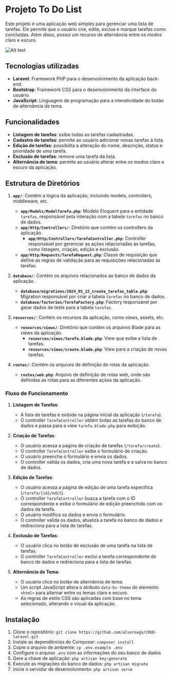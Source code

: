 # Projeto To Do List

Este projeto é uma aplicação web simples para gerenciar uma lista de tarefas. Ele permite que o usuário crie, edite, exclua e marque tarefas como concluídas. Além disso, possui um recurso de alternância entre os modos claro e escuro.

![Alt text](https://i.ibb.co/v4msRbB/todolist.png "Imagem da página inicial do projeto")

## Tecnologias utilizadas

- **Laravel**: Framework PHP para o desenvolvimento da aplicação back-end.
- **Bootstrap**: Framework CSS para o desenvolvimento da interface do usuário.
- **JavaScript**: Linguagem de programação para a interatividade do botão de alternância de tema.

## Funcionalidades

- **Listagem de tarefas**: exibe todas as tarefas cadastradas.
- **Cadastro de tarefas**: permite ao usuário adicionar novas tarefas à lista.
- **Edição de tarefas**: possibilita a alteração do nome, descrição, status e prioridade de uma tarefa.
- **Exclusão de tarefas**: remove uma tarefa da lista.
- **Alternância de tema**: permite ao usuário alterar entre os modos claro e escuro da aplicação.

## Estrutura de Diretórios

1. **`app/`**: Contém a lógica da aplicação, incluindo models, controllers, middleware, etc.
   - **`app/Models/ModelTarefa.php`**: Modelo Eloquent para a entidade `tarefas`, responsável pela interação com a tabela `tarefas` no banco de dados.
   - **`app/Http/Controllers/`**: Diretório que contém os controllers da aplicação.
     - **`app/Http/Controllers/TarefaController.php`**: Controller responsável por gerenciar as ações relacionadas às tarefas, como listagem, criação, edição e exclusão.
   - **`app/Http/Requests/TarefaRequest.php`**: Classe de requisição que define as regras de validação para as requisições relacionadas às tarefas.

2. **`database/`**: Contém os arquivos relacionados ao banco de dados da aplicação.
   - **`database/migrations/2024_05_15_create_tarefas_table.php`**: Migration responsável por criar a tabela `tarefas` no banco de dados.
   - **`database/factories/TarefaFactory.php`**: Factory responsável por gerar dados de teste para a tabela `tarefas`.

3. **`resources/`**: Contém os recursos da aplicação, como views, assets, etc.
   - **`resources/views/`**: Diretório que contém os arquivos Blade para as views da aplicação.
     - **`resources/views/tarefa.blade.php`**: View que exibe a lista de tarefas.
     - **`resources/views/create.blade.php`**: View para a criação de novas tarefas.

4. **`routes/`**: Contém os arquivos de definição de rotas da aplicação.
   - **`routes/web.php`**: Arquivo de definição de rotas web, onde são definidas as rotas para as diferentes ações da aplicação.

### Fluxo de Funcionamento

1. **Listagem de Tarefas**:
   - A lista de tarefas é exibida na página inicial da aplicação (`/tarefa`).
   - O controller `TarefaController` obtém todas as tarefas do banco de dados e passa para a view `tarefa.blade.php` para exibição.

2. **Criação de Tarefas**:
   - O usuário acessa a página de criação de tarefas (`/tarefa/create`).
   - O controller `TarefaController` exibe o formulário de criação.
   - O usuário preenche o formulário e envia os dados.
   - O controller valida os dados, cria uma nova tarefa e a salva no banco de dados.

3. **Edição de Tarefas**:
   - O usuário acessa a página de edição de uma tarefa específica (`/tarefa/{id}/edit`).
   - O controller `TarefaController` busca a tarefa com o ID correspondente e exibe o formulário de edição preenchido com os dados da tarefa.
   - O usuário modifica os dados e envia o formulário.
   - O controller valida os dados, atualiza a tarefa no banco de dados e redireciona para a lista de tarefas.

4. **Exclusão de Tarefas**:
   - O usuário clica no botão de exclusão de uma tarefa na lista de tarefas.
   - O controller `TarefaController` exclui a tarefa correspondente do banco de dados e redireciona para a lista de tarefas.

5. **Alternância de Tema**:
   - O usuário clica no botão de alternância de tema.
   - Um script JavaScript altera o atributo `data-bs-theme` do elemento `<html>` para alternar entre os temas claro e escuro.
   - As regras de estilo CSS são aplicadas com base no tema selecionado, alterando o visual da aplicação.

## Instalação

1. Clone o repositório: `git clone https://github.com/alvaroags/CRUD-laravel.git`
2. Instale as dependências do Composer: `composer install`
3. Copie o arquivo de ambiente: `cp .env.example .env`
4. Configure o arquivo `.env` com as informações do seu banco de dados
5. Gere a chave de aplicação: `php artisan key:generate`
6. Execute as migrações do banco de dados: `php artisan migrate`
7. Inicie o servidor de desenvolvimento: `php artisan serve`